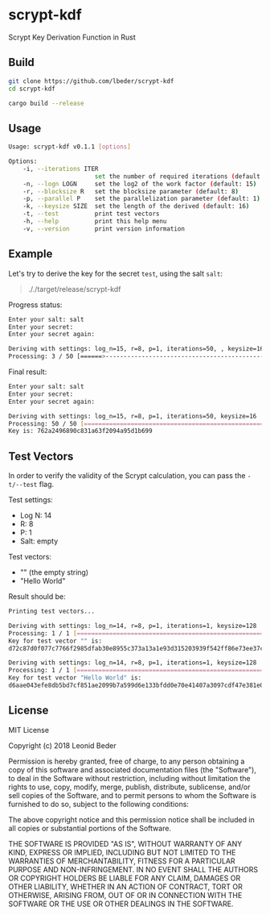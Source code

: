 # scrypt-kdf

Scrypt Key Derivation Function in Rust

## Build

```bash
git clone https://github.com/lbeder/scrypt-kdf
cd scrypt-kdf

cargo build --release
```

## Usage

```bash
Usage: scrypt-kdf v0.1.1 [options]

Options:
    -i, --iterations ITER
                        set the number of required iterations (default: 50)
    -n, --logn LOGN     set the log2 of the work factor (default: 15)
    -r, --blocksize R   set the blocksize parameter (default: 8)
    -p, --parallel P    set the parallelization parameter (default: 1)
    -k, --keysize SIZE  set the length of the derived (default: 16)
    -t, --test          print test vectors
    -h, --help          print this help menu
    -v, --version       print version information
```

## Example

Let's try to derive the key for the secret `test`, using the salt `salt`:

> ././target/release/scrypt-kdf

Progress status:

```bash
Enter your salt: salt
Enter your secret:
Enter your secret again:

Deriving with settings: log_n=15, r=8, p=1, iterations=50, , keysize=16
Processing: 3 / 50 [======>-----------------------------------------------------------------------------------------------------] 6.00 % 7m
```

Final result:

```bash
Enter your salt: salt
Enter your secret:
Enter your secret again:

Deriving with settings: log_n=15, r=8, p=1, iterations=50, keysize=16
Processing: 50 / 50 [===========================================================================================================] 100.00 %
Key is: 762a2496890c831a63f2094a95d1b699
```

## Test Vectors

In order to verify the validity of the Scrypt calculation, you can pass the `-t/--test` flag.

Test settings:

* Log N: 14
* R: 8
* P: 1
* Salt: empty

Test vectors:

* "" (the empty string)
* "Hello World"

Result should be:

```bash
Printing test vectors...

Deriving with settings: log_n=14, r=8, p=1, iterations=1, keysize=128
Processing: 1 / 1 [=============================================================================================================] 100.00 %
Key for test vector "" is:
d72c87d0f077c7766f2985dfab30e8955c373a13a1e93d315203939f542ff86e73ee37c31f4c4b571f4719fa8e3589f12db8dcb57ea9f56764bb7d58f64cf705f1f64bdd91c35da954a6fb7896f1839e6ba03f68f08b686527f9f1588ab103c22152046258e2d679842252afeb3cd6eb4e01fe9c285eb916da7e4b7a39ee5eba

Deriving with settings: log_n=14, r=8, p=1, iterations=1, keysize=128
Processing: 1 / 1 [=============================================================================================================] 100.00 %
Key for test vector "Hello World" is:
d6aae043efe8db5bd7cf851ae2099b7a599d6e133bfdd0e70e41407a3097cdf47e381e0392afbdc76f2875ecf969b72d1b483d893660d2764272b07002f0b81b3b710f4ae66d4fa260e9fc6c62b911b6ce7b6095a2a5ac4eb0f63b2f52e689ee33d5278498549c6d87d567ec6cb9580762c421669d07b79188d35af0508ea54e
```

## License

MIT License

Copyright (c) 2018 Leonid Beder

Permission is hereby granted, free of charge, to any person obtaining a copy
of this software and associated documentation files (the "Software"), to deal
in the Software without restriction, including without limitation the rights
to use, copy, modify, merge, publish, distribute, sublicense, and/or sell
copies of the Software, and to permit persons to whom the Software is
furnished to do so, subject to the following conditions:

The above copyright notice and this permission notice shall be included in all
copies or substantial portions of the Software.

THE SOFTWARE IS PROVIDED "AS IS", WITHOUT WARRANTY OF ANY KIND, EXPRESS OR
IMPLIED, INCLUDING BUT NOT LIMITED TO THE WARRANTIES OF MERCHANTABILITY,
FITNESS FOR A PARTICULAR PURPOSE AND NON-INFRINGEMENT. IN NO EVENT SHALL THE
AUTHORS OR COPYRIGHT HOLDERS BE LIABLE FOR ANY CLAIM, DAMAGES OR OTHER
LIABILITY, WHETHER IN AN ACTION OF CONTRACT, TORT OR OTHERWISE, ARISING FROM,
OUT OF OR IN CONNECTION WITH THE SOFTWARE OR THE USE OR OTHER DEALINGS IN THE
SOFTWARE.
